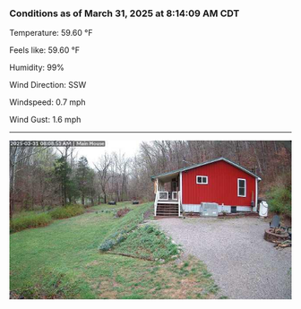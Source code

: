 ### Conditions as of March 31, 2025 at 8:14:09 AM CDT 

Temperature: 59.60 &deg;F

Feels like: 59.60 &deg;F

Humidity: 99%

Wind Direction: SSW

Windspeed: 0.7 mph

Wind Gust: 1.6 mph

---

<img src="./images/latest.jpeg"/>


